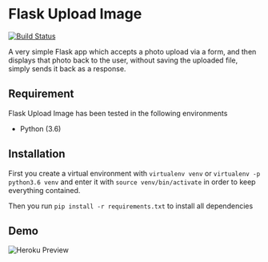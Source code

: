 # Flask Upload Image
[![Build Status](https://travis-ci.org/kolawolebalogun/flask_upload_image.svg?branch=master)](https://travis-ci.org/kolawolebalogun/flask_upload_image)

A very simple Flask app which accepts a photo upload via a form, and then displays that photo back to the user, without saving the uploaded file, simply sends it back as a response.

## Requirement

Flask Upload Image has been tested in the following environments

* Python (3.6)

## Installation

First you create a virtual environment with `virtualenv venv` or `virtualenv -p python3.6 venv` and enter it with `source venv/bin/activate` in order to keep everything contained. 

Then you run `pip install -r requirements.txt` to install all dependencies

## Demo
![Heroku Preview]()  
